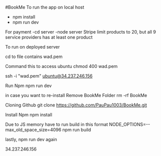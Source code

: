#BookMe
To run the app on local host
- npm install
- npm run dev

For payment
-cd server
-node server
Stripe limit products to 20, but all 9 service providers has at least one product


To run on deployed server

cd to file contains wad.pem

Command this to access ubuntu 
chmod 400 wad.pem

ssh -i "wad.pem" ubuntu@34.237.246.156

Run Npm
npm run dev

in case you want to re-install
Remove BookMe Folder
rm -rf BookMe

Cloning Github
 git clone https://github.com/PauPau1003/BookMe.git

Install Npm
npm install

Due to JS memory have to run build in this format
NODE_OPTIONS=--max_old_space_size=4096 npm run build

lastly, npm run dev again

34.237.246.156


 
